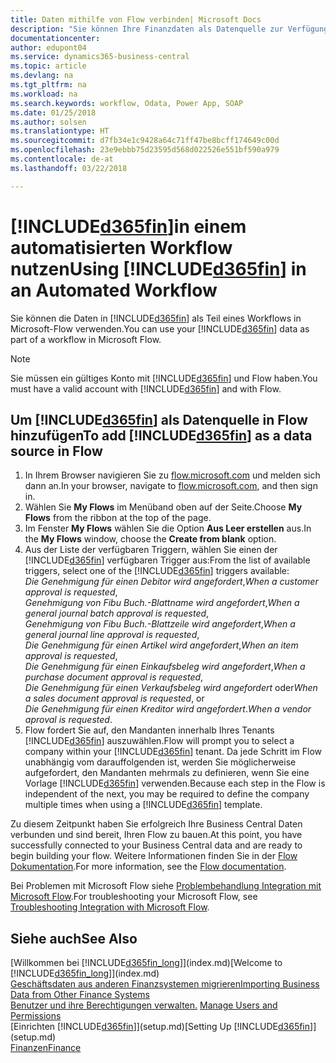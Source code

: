 ```yaml
---
title: Daten mithilfe von Flow verbinden| Microsoft Docs
description: "Sie können Ihre Finanzdaten als Datenquelle zur Verfügung stellen und eine OData-URL Ihrer Webdienste festlegen, um eine Geschäfts-App mithilfe einem automatisierten Workflow erstellen."
documentationcenter: 
author: edupont04
ms.service: dynamics365-business-central
ms.topic: article
ms.devlang: na
ms.tgt_pltfrm: na
ms.workload: na
ms.search.keywords: workflow, Odata, Power App, SOAP
ms.date: 01/25/2018
ms.author: solsen
ms.translationtype: HT
ms.sourcegitcommit: d7fb34e1c9428a64c71ff47be8bcff174649c00d
ms.openlocfilehash: 23e9ebbb75d23595d568d022526e551bf590a979
ms.contentlocale: de-at
ms.lasthandoff: 03/22/2018

---
```

# <a name="using-included365finincludesd365finmdmd-in-an-automated-workflow"></a><span data-ttu-id="51417-103">[!INCLUDE[d365fin](includes/d365fin_md.md)]in einem automatisierten Workflow nutzen</span><span class="sxs-lookup"><span data-stu-id="51417-103">Using [!INCLUDE[d365fin](includes/d365fin_md.md)] in an Automated Workflow</span></span>
<span data-ttu-id="51417-104">Sie können die Daten in [!INCLUDE[d365fin](includes/d365fin_md.md)] als Teil eines Workflows in Microsoft-Flow verwenden.</span><span class="sxs-lookup"><span data-stu-id="51417-104">You can use your [!INCLUDE[d365fin](includes/d365fin_md.md)] data as part of a workflow in Microsoft Flow.</span></span>  

> [!NOTE]  
>   <span data-ttu-id="51417-105">Sie müssen ein gültiges Konto mit [!INCLUDE[d365fin](includes/d365fin_md.md)] und Flow haben.</span><span class="sxs-lookup"><span data-stu-id="51417-105">You must have a valid account with [!INCLUDE[d365fin](includes/d365fin_md.md)] and with Flow.</span></span>  

## <a name="to-add-included365finincludesd365finmdmd-as-a-data-source-in-flow"></a><span data-ttu-id="51417-106">Um [!INCLUDE[d365fin](includes/d365fin_md.md)] als Datenquelle in Flow hinzufügen</span><span class="sxs-lookup"><span data-stu-id="51417-106">To add [!INCLUDE[d365fin](includes/d365fin_md.md)] as a data source in Flow</span></span>
1. <span data-ttu-id="51417-107">In Ihrem Browser navigieren Sie zu [flow.microsoft.com](https://flow.microsoft.com/en-us/) und melden sich dann an.</span><span class="sxs-lookup"><span data-stu-id="51417-107">In your browser, navigate to [flow.microsoft.com](https://flow.microsoft.com/en-us/), and then sign in.</span></span>
2. <span data-ttu-id="51417-108">Wählen Sie **My Flows** im Menüband oben auf der Seite.</span><span class="sxs-lookup"><span data-stu-id="51417-108">Choose **My Flows** from the ribbon at the top of the page.</span></span>
3. <span data-ttu-id="51417-109">Im Fenster **My Flows** wählen Sie die Option **Aus Leer erstellen** aus.</span><span class="sxs-lookup"><span data-stu-id="51417-109">In the **My Flows** window, choose the **Create from blank** option.</span></span>
4. <span data-ttu-id="51417-110">Aus der Liste der verfügbaren Triggern, wählen Sie einen der [!INCLUDE[d365fin](includes/d365fin_md.md)] verfügbaren Trigger aus:</span><span class="sxs-lookup"><span data-stu-id="51417-110">From the list of available triggers, select one of the [!INCLUDE[d365fin](includes/d365fin_md.md)] triggers available:</span></span>  
    <span data-ttu-id="51417-111">*Die Genehmigung für einen Debitor wird angefordert*,</span><span class="sxs-lookup"><span data-stu-id="51417-111">*When a customer approval is requested*,</span></span>  
    <span data-ttu-id="51417-112">*Genehmigung von Fibu Buch.-Blattname wird angefordert*,</span><span class="sxs-lookup"><span data-stu-id="51417-112">*When a general journal batch approval is requested*,</span></span>  
    <span data-ttu-id="51417-113">*Genehmigung von Fibu Buch.-Blattzeile wird angefordert*,</span><span class="sxs-lookup"><span data-stu-id="51417-113">*When a general journal line approval is requested*,</span></span>  
    <span data-ttu-id="51417-114">*Die Genehmigung für einen Artikel wird angefordert*,</span><span class="sxs-lookup"><span data-stu-id="51417-114">*When an item approval is requested*,</span></span>  
    <span data-ttu-id="51417-115">*Die Genehmigung für einen Einkaufsbeleg wird angefordert*,</span><span class="sxs-lookup"><span data-stu-id="51417-115">*When a purchase document approval is requested*,</span></span>  
    <span data-ttu-id="51417-116">*Die Genehmigung für einen Verkaufsbeleg wird angefordert* oder</span><span class="sxs-lookup"><span data-stu-id="51417-116">*When a sales document approval is requested*, or</span></span>  
    <span data-ttu-id="51417-117">*Die Genehmigung für einen Kreditor wird angefordert*.</span><span class="sxs-lookup"><span data-stu-id="51417-117">*When a vendor aproval is requested*.</span></span>
5. <span data-ttu-id="51417-118">Flow fordert Sie auf, den Mandanten innerhalb Ihres Tenants [!INCLUDE[d365fin](includes/d365fin_md.md)] auszuwählen.</span><span class="sxs-lookup"><span data-stu-id="51417-118">Flow will prompt you to select a company within your [!INCLUDE[d365fin](includes/d365fin_md.md)] tenant.</span></span> <span data-ttu-id="51417-119">Da jede Schritt im Flow unabhängig vom darauffolgenden ist, werden Sie möglicherweise aufgefordert, den Mandanten mehrmals zu definieren, wenn Sie eine Vorlage [!INCLUDE[d365fin](includes/d365fin_md.md)] verwenden.</span><span class="sxs-lookup"><span data-stu-id="51417-119">Because each step in the Flow is independent of the next, you may be required to define the company multiple times when using a [!INCLUDE[d365fin](includes/d365fin_md.md)] template.</span></span>

<span data-ttu-id="51417-120">Zu diesem Zeitpunkt haben Sie erfolgreich Ihre Business Central Daten verbunden und sind bereit, Ihren Flow zu bauen.</span><span class="sxs-lookup"><span data-stu-id="51417-120">At this point, you have successfully connected to your Business Central data and are ready to begin building your flow.</span></span> <span data-ttu-id="51417-121">Weitere Informationen finden Sie in der [Flow Dokumentation](https://flow.microsoft.com/documentation/getting-started/).</span><span class="sxs-lookup"><span data-stu-id="51417-121">For more information, see the [Flow documentation](https://flow.microsoft.com/documentation/getting-started/).</span></span>

<span data-ttu-id="51417-122">Bei Problemen mit Microsoft Flow siehe [Problembehandlung Integration mit Microsoft Flow](across-troubleshooting-how-use-financials-data-source-flow.md).</span><span class="sxs-lookup"><span data-stu-id="51417-122">For troubleshooting your Microsoft Flow, see [Troubleshooting Integration with Microsoft Flow](across-troubleshooting-how-use-financials-data-source-flow.md).</span></span>

## <a name="see-also"></a><span data-ttu-id="51417-123">Siehe auch</span><span class="sxs-lookup"><span data-stu-id="51417-123">See Also</span></span>
<span data-ttu-id="51417-124">[Willkommen bei [!INCLUDE[d365fin_long](includes/d365fin_long_md.md)]](index.md)</span><span class="sxs-lookup"><span data-stu-id="51417-124">[Welcome to [!INCLUDE[d365fin_long](includes/d365fin_long_md.md)]](index.md)</span></span>  
[<span data-ttu-id="51417-125">Geschäftsdaten aus anderen Finanzsystemen migrieren</span><span class="sxs-lookup"><span data-stu-id="51417-125">Importing Business Data from Other Finance Systems</span></span>](upload-data.md)  
<span data-ttu-id="51417-126">[Benutzer und ihre Berechtigungen verwalten.](ui-how-users-permissions.md)  </span><span class="sxs-lookup"><span data-stu-id="51417-126">[Manage Users and Permissions](ui-how-users-permissions.md)  </span></span>  
<span data-ttu-id="51417-127">[Einrichten [!INCLUDE[d365fin](includes/d365fin_md.md)]](setup.md)</span><span class="sxs-lookup"><span data-stu-id="51417-127">[Setting Up [!INCLUDE[d365fin](includes/d365fin_md.md)]](setup.md)</span></span>  
[<span data-ttu-id="51417-128">Finanzen</span><span class="sxs-lookup"><span data-stu-id="51417-128">Finance</span></span>](finance.md)  

